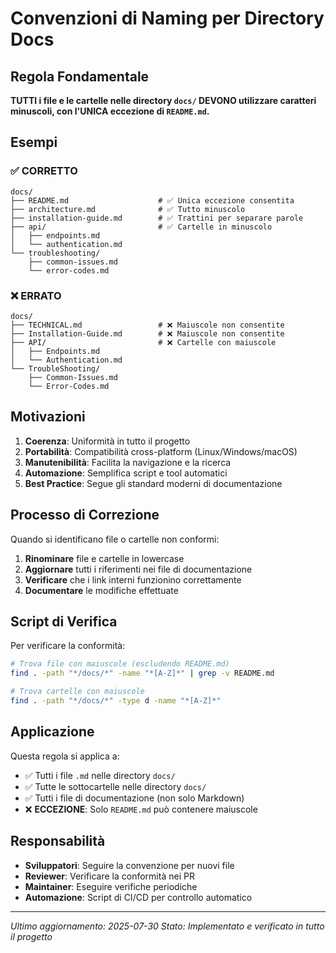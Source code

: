 # Convenzioni di Naming per Directory Docs

## Regola Fondamentale

**TUTTI i file e le cartelle nelle directory `docs/` DEVONO utilizzare caratteri minuscoli, con l'UNICA eccezione di `README.md`.**

## Esempi

### ✅ CORRETTO
```
docs/
├── README.md                    # ✅ Unica eccezione consentita
├── architecture.md              # ✅ Tutto minuscolo
├── installation-guide.md        # ✅ Trattini per separare parole
├── api/                         # ✅ Cartelle in minuscolo
│   ├── endpoints.md
│   └── authentication.md
└── troubleshooting/
    ├── common-issues.md
    └── error-codes.md
```

### ❌ ERRATO
```
docs/
├── TECHNICAL.md                 # ❌ Maiuscole non consentite
├── Installation-Guide.md        # ❌ Maiuscole non consentite
├── API/                         # ❌ Cartelle con maiuscole
│   ├── Endpoints.md
│   └── Authentication.md
└── TroubleShooting/
    ├── Common-Issues.md
    └── Error-Codes.md
```

## Motivazioni

1. **Coerenza**: Uniformità in tutto il progetto
2. **Portabilità**: Compatibilità cross-platform (Linux/Windows/macOS)
3. **Manutenibilità**: Facilita la navigazione e la ricerca
4. **Automazione**: Semplifica script e tool automatici
5. **Best Practice**: Segue gli standard moderni di documentazione

## Processo di Correzione

Quando si identificano file o cartelle non conformi:

1. **Rinominare** file e cartelle in lowercase
2. **Aggiornare** tutti i riferimenti nei file di documentazione
3. **Verificare** che i link interni funzionino correttamente
4. **Documentare** le modifiche effettuate

## Script di Verifica

Per verificare la conformità:

```bash
# Trova file con maiuscole (escludendo README.md)
find . -path "*/docs/*" -name "*[A-Z]*" | grep -v README.md

# Trova cartelle con maiuscole
find . -path "*/docs/*" -type d -name "*[A-Z]*"
```

## Applicazione

Questa regola si applica a:

- ✅ Tutti i file `.md` nelle directory `docs/`
- ✅ Tutte le sottocartelle nelle directory `docs/`
- ✅ Tutti i file di documentazione (non solo Markdown)
- ❌ **ECCEZIONE**: Solo `README.md` può contenere maiuscole

## Responsabilità

- **Sviluppatori**: Seguire la convenzione per nuovi file
- **Reviewer**: Verificare la conformità nei PR
- **Maintainer**: Eseguire verifiche periodiche
- **Automazione**: Script di CI/CD per controllo automatico

---

*Ultimo aggiornamento: 2025-07-30*
*Stato: Implementato e verificato in tutto il progetto*
